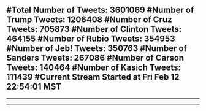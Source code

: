 #Total Number of Tweets: 3601069 
#Number of Trump Tweets: 1206408
#Number of Cruz Tweets: 705873
#Number of Clinton Tweets: 464155
#Number of Rubio Tweets: 354953
#Number of Jeb! Tweets: 350763
#Number of Sanders Tweets: 267086
#Number of Carson Tweets: 140464
#Number of Kasich Tweets: 111439
#Current Stream Started at Fri Feb 12 22:54:01 MST
---
---
---

